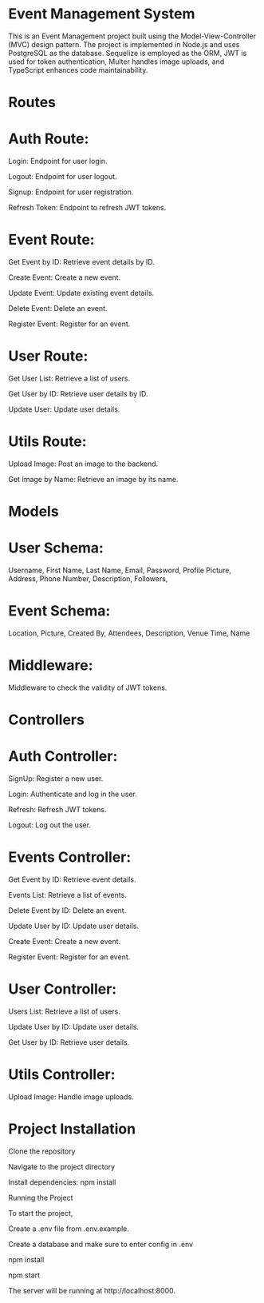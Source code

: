# Event Management System

This is an Event Management project built using the Model-View-Controller (MVC) design pattern. The project is implemented in Node.js and uses PostgreSQL as the database. Sequelize is employed as the ORM, JWT is used for token authentication, Multer handles image uploads, and TypeScript enhances code maintainability.

#    Routes

# Auth Route:

Login: Endpoint for user login.

Logout: Endpoint for user logout.

Signup: Endpoint for user registration.

Refresh Token: Endpoint to refresh JWT tokens.

# Event Route:

Get Event by ID: Retrieve event details by ID.

Create Event: Create a new event.

Update Event: Update existing event details.

Delete Event: Delete an event.

Register Event: Register for an event.

# User Route:

Get User List: Retrieve a list of users.

Get User by ID: Retrieve user details by ID.

Update User: Update user details.

# Utils Route:

Upload Image: Post an image to the backend.

Get Image by Name: Retrieve an image by its name.

#   Models

# User Schema:

Username, 
First Name, 
Last Name,
Email,
Password,
Profile Picture,
Address,
Phone Number,
Description,
Followers, 

# Event Schema:

 Location, 
 Picture,
 Created By,
 Attendees,
 Description,
 Venue Time,
 Name

# Middleware:

Middleware to check the validity of JWT tokens.

#   Controllers

# Auth Controller:

SignUp: Register a new user.

Login: Authenticate and log in the user.

Refresh: Refresh JWT tokens.

Logout: Log out the user.

# Events Controller:

Get Event by ID: Retrieve event details.

Events List: Retrieve a list of events.

Delete Event by ID: Delete an event.

Update User by ID: Update user details.

Create Event: Create a new event.

Register Event: Register for an event.

# User Controller:

Users List: Retrieve a list of users.

Update User by ID: Update user details.

Get User by ID: Retrieve user details.

# Utils Controller:

Upload Image: Handle image uploads.

# Project Installation

Clone the repository

Navigate to the project directory

Install dependencies: npm install

Running the Project

To start the project,

Create a .env file from .env.example.

Create a database and make sure to enter config in .env 

npm install

npm start

The server will be running at http://localhost:8000.
